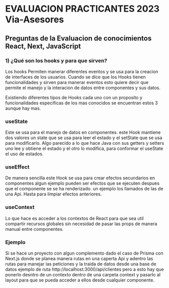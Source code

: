 # EVALUACION PRACTICANTES 2023 Via-Asesores

## Preguntas de la Evaluacion de conocimientos React, Next, JavaScript

### 1) ¿Qué son los hooks y para que sirven?

Los hooks Permiten manerar diferentes eventos y se usa para la creacion de interfaces de los usuarios.
Cuando se dice que los Hooks tienen funcionalidades y sirven para manerar eventos esto quiere decir que permite el manejo y la interacion de datos entre componentes y sus datos. 

Existiendo diferentes tipos de Hooks cada uno con un proposito y funcionalidades especificas de los mas conocidos se encuentran estos 3 aunque hay mas.

### useState
Este se usa para el manejo de datos en componentes. este Hook mantiene dos valores un state que se usa para leer el estado y el setState que se usa para modificarlo. Algo parecido a lo que hace Java con sus getters y setters uno lee y obtiene el estado y el otro lo modifica, para conformar el useState el uso de estados.

### useEffect
De manera sencilla este Hook se usa para crear efectos secundarios en componentes algun ejemplo pueden ser efectos que se ejecuten despues que el componente se se ha renderizado. un ejemplo  los llamados de las de una Api. Hasta para limpiar efectos anteriores.

### useContext 
Lo que hace es acceder a los contextos de React para que sea util compartir recursos globales sin necesidad de pasar las props de manera manual entre componentes.

### Ejemplo 

Si se hace un proyecto con algun complemento dado el caso de Prisma con Next.js  donde se planea manera rutas en una caperta Api y adentro las rutas para manejar las peticiones y la traida de datos desde una base de datos ejemplo de ruta http://localhost:3000/api/clientes pero a esto hay que ponerlo desntro de un contexto dentro de una carpeta context y pasarlo al layout para que se pueda acceder a ellos desde cualquier componente.



